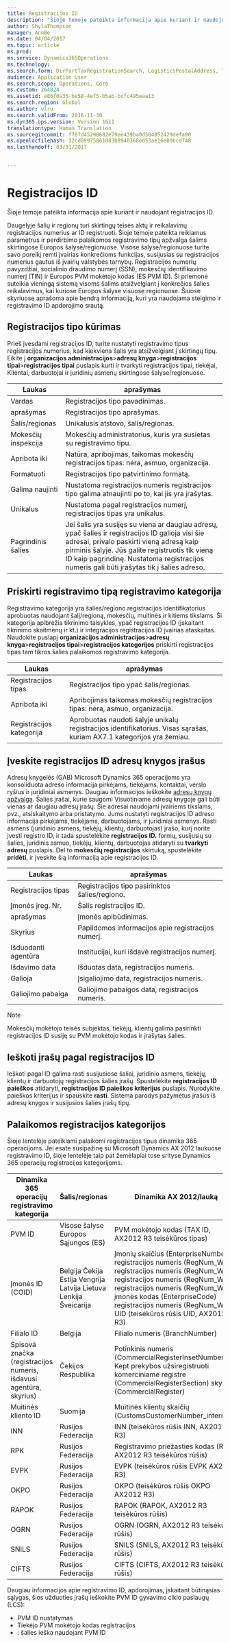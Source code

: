 ```yaml
---
title: Registracijos ID
description: "Šioje temoje pateikta informacija apie kuriant ir naudojant registracijos ID."
author: ShylaThompson
manager: AnnBe
ms.date: 04/04/2017
ms.topic: article
ms.prod: 
ms.service: Dynamics365Operations
ms.technology: 
ms.search.form: DirPartTaxRegistrationSearch, LogisticsPostalAddress, TaxRegistrationLegislationTypes, TaxRegistrationType
audience: Application User
ms.search.scope: Operations, Core
ms.custom: 264824
ms.assetid: e86f0a35-be58-4ef5-b5ab-bcfc495eaa13
ms.search.region: Global
ms.author: vlru
ms.search.validFrom: 2016-11-30
ms.dyn365.ops.version: Version 1611
translationtype: Human Translation
ms.sourcegitcommit: f707d45290682e79ee439ba0d504852429defa90
ms.openlocfilehash: 32cd09975861083b8940368ed53ae16e89bcd748
ms.lasthandoff: 03/31/2017


---
```


# <a name="registration-ids"></a>Registracijos ID

Šioje temoje pateikta informacija apie kuriant ir naudojant registracijos ID.

Daugelyje šalių ir regionų turi skirtingų teisės aktų ir reikalavimų registracijos numerius ar ID registruoti. Šioje temoje pateikta reikiamus parametrus ir perdirbimo palaikomos registravimo tipų apžvalga šalims skirtingose Europos šalyse/regionuose. Visose šalyse/regionuose turite savo poreikį remti įvairias konkrečioms funkcijas, susijusias su registracijos numerius gautus iš įvairių valstybės tarnybų. Registracijos numerių pavyzdžiai, socialinio draudimo numerį (SSN), mokesčių identifikavimo numerį (TIN) ir Europos PVM mokėtojo kodas (ES PVM ID). Ši priemonė suteikia vieningą sistemą visoms šalims atsižvelgiant į konkrečios šalies reikalavimus, kai kuriose Europos šalyse visuose regionuose. Šiuose skyriuose aprašoma apie bendrą informaciją, kuri yra naudojama steigimo ir registravimo ID apdorojimo srautą.

## <a name="registration-type-creation"></a>Registracijos tipo kūrimas
Prieš įvesdami registracijos ID, turite nustatyti registravimo tipus registracijos numerius, kad kiekviena šalis yra atsižvelgiant į skirtingų tipų. Eikite į **organizacijos administracijos**&gt;**adresų knyga**&gt;**registracijos tipai**&gt;**registracijos tipai** puslapis kurti ir tvarkyti registracijos tipai, tiekėjai, Klientai, darbuotojai ir juridinių asmenų skirtingose šalyse/regionuose.

|Laukas                 |aprašymas      |
|------------------------------|----------------------------|                                                                           
| Vardas                | Registracijos tipo pavadinimas. |                                                                           
| aprašymas         | Registracijos tipo aprašymas. |
| Šalis/regionas      | Unikalusis atstovo, šalis/regionas.|
| Mokesčių inspekcija       | Mokesčių administratorius, kuris yra susietas su registravimo tipu.|
| Apribota iki       | Natūra, apribojimas, taikomas mokesčių registracijos tipas: nėra, asmuo, organizacija.|
| Formatuoti              | Registracijos tipo patvirtinimo formatą.|
| Galima naujinti      | Nustatoma registracijos numeris registracijos tipo galima atnaujinti po to, kai jis yra įrašytas.|
| Unikalus              | Nustatoma pagal registracijos numerį, registracijos tipas yra unikalus. |
| Pagrindinis šalies | Jei šalis yra susijęs su viena ar daugiau adresų, ypač šalies ir registracijos ID galioja visi šie adresai, privalo paskirti vieną adresą kaip pirminis šalyje. Jūs galite registruotis tik vieną ID kaip pagrindinę. Nustatoma registracijos numeris gali būti įrašytas tik į šalies adreso. |

## <a name="assign-a-registration-type-to-a-registration-category"></a>Priskirti registravimo tipą registravimo kategorija
Registravimo kategorija yra šalies/regiono registracijos identifikatorius aprobuotas naudojant šalį/regioną, mokesčių, muitinės ir kitiems tikslams. Ši kategorija apibrėžia tikrinimo taisykles, ypač registracijos ID (įskaitant tikrinimo skaitmenų ir kt.) ir integracijos registracijos ID įvairias ataskaitas. Naudokite puslapį **organizacijos administracijos**&gt;**adresų knyga**&gt;**registracijos tipai**&gt;**registracijos kategorijos** priskirti registracijos tipas tam tikros šalies palaikomos registravimo kategorija.

| Laukas            | aprašymas|
|-----------------------|----------------|
| Registracijos tipas     | Registracijos tipo ypač šalis/regionas.|
| Apribota iki         | Apribojimas taikomas mokesčių registracijos tipas: nėra, asmuo, organizacija.|
| Registracijos kategorija | Aprobuotas naudoti šalyje unikalų registracijos identifikatorius. Visas sąrašas, kuriam AX7.1 kategorijos yra žemiau. |

## <a name="enter-registration-ids-for-global-address-book-records"></a>Įveskite registracijos ID adresų knygos įrašus
Adresų knygelės (GAB) Microsoft Dynamics 365 operacijoms yra konsoliduota adreso informacija pirkėjams, tiekėjams, kontaktai, verslo ryšius ir juridiniai asmenys. Daugiau informacijos ieškokite [adresų knygų apžvalga](/dynamics365/operations/organization-administration/overview-global-address-book). Šalies įrašai, kurie saugomi Visuotiniame adresų knygoje gali būti vienas ar daugiau adresų įrašų. Šie adresai naudojami įvairiems tikslams, pvz., atsiskaitymo arba pristatymo. Jums nustatyti registracijos ID adreso informacija pirkėjams, tiekėjams, darbuotojams, ir juridiniai asmenys. Rasti asmens (juridinio asmens, tiekėjų, klientų, darbuotojas) įrašo, kurį norite įvesti registro ID, ir tada spustelėkite **registracijos ID.** formų, susijusių su šalies, juridinis asmuo, tiekėjų, klientų, darbuotojas atidaryti su **tvarkyti adresų** puslapis. Dėl to **mokesčių registracijos** skirtuką, spustelėkite **pridėti**, ir įveskite šią informaciją apie registracijos ID.

|Laukas                |aprašymas                                                |
|---------------------|-----------------------------------------------------------|
| Registracijos tipas   | Registracijos tipo pasirinktos šalies/regiono.     |
| Įmonės įreg. Nr. | Šalis registracijos ID.                                |
| aprašymas         | Įmonės apibūdinimas.               |
| Skyrius             | Papildomos informacijos apie registracijos numerį. |
| Išduodanti agentūra      | Institucijai, kuri išdavė registracijos numerį.        |
| Išdavimo data         | Išduotas data, registracijos numeris.              |
| Galioja           | Įsigaliojimo data, registracijos numeris.           |
| Galiojimo pabaiga          | Galiojimo pabaigos data, registracijos numeris.          |

> [!NOTE]
> Mokesčių mokėtojo teisės subjektas, tiekėjų, klientų galima pasirinkti registracijos ID susiję su PVM mokėtojo kodas ir įrašytas šalies.

## <a name="search-for-records-by-registration-id"></a>Ieškoti įrašų pagal registracijos ID
Ieškoti pagal ID galima rasti susijusiose šaliai, juridinio asmens, tiekėjų, klientų ir darbuotojų registracijos šalies įrašų. Spustelėkite **registracijos ID paieškos** atidaryti, **registracijos ID paieškos kriterijus** puslapis. Nurodykite paieškos kriterijus ir spauskite **rasti**. Sistema parodys pažymėtus įrašus iš adresų knygos ir susijusios šalies įrašų tipų.

## <a name="supported-registration-categories"></a>Palaikomos registracijos kategorijos
Šioje lentelėje pateikiami palaikomi registracijos tipus dinamika 365 operacijoms. Jei esate susipažinę su Microsoft Dynamics AX 2012 laukuose registravimo ID, šioje lentelėje taip pat žemėlapiai tose srityse Dynamics 365 operacijų registracijos kategorijoms.

| Dinamika 365 operacijų registravimo kategorija         |Šalis/regionas  | Dinamika AX 2012/lauką|
|---------------------------------------------------------------|---------------------|---------------------------------|
| PVM ID                                                        | Visose šalyse Europos Sąjungos (ES)|  PVM mokėtojo kodas (TAX ID, AX2012 R3 teisėkūros tipas)|
| Įmonės ID (COID)                                          | Belgija Čekija Estija Vengrija Latvija Lietuva Lenkija Šveicarija | Įmonių skaičius (EnterpriseNumber) registracijos numeris (RegNum\_W) registracijos numeris (RegNum\_W) registracijos numeris (RegNum\_W) registracijos numeris (RegNum\_W) įmonės kodas (EnterpriseCode) registracijos numeris (RegNum\_W) UID (teisėkūros rūšis UID, AX2012 R3) |
| Filialo ID                                                     | Belgija            | Filialo numeris (BranchNumber)|
| Spisová značka (registracijos numeris, išdavusi agentūra, skyrius) | Čekijos Respublika     | Potinkinis numeris (CommercialRegisterInsetNumber) Kept prekybos užsiregistruoti komerciniame registre (CommercialRegisterSection) skyrių (CommercialRegister)|
| Muitinės kliento ID                                           | Suomija | Muitinės klientų skaičių (CustomsCustomerNumber\_internetu)|
| INN                                                           | Rusijos Federacija| INN (teisėkūros rūšis INN, AX2012 R3)|
| RPK                                                           | Rusijos Federacija| Registravimo priežasties kodas (RPK, AX2012 R3 teisėkūros rūšis)|
| EVPK                                                          | Rusijos Federacija| EVPK (teisėkūros rūšis EVPK AX2012 R3)|
| OKPO                                                          | Rusijos Federacija| OKPO (teisėkūros rūšis OKPO AX2012 R3)|
| RAPOK                                                         | Rusijos Federacija| RAPOK (RAPOK, AX2012 R3 teisėkūros rūšis)|
| OGRN                                                          | Rusijos Federacija| OGRN (OGRN, AX2012 R3 teisėkūros rūšis) |
| SNILS                                                         | Rusijos Federacija| SNILS (SNILS, AX2012 R3 teisėkūros rūšis)|
| CIFTS                                                         | Rusijos Federacija| CIFTS (CIFTS, AX2012 R3 teisėkūros rūšis)|

Daugiau informacijos apie registravimo ID, apdorojimas, įskaitant būtinąsias sąlygas, šios užduoties įrašų ieškokite PVM ID gyvavimo ciklo paslaugų (LCS):

-   PVM ID nustatymas
-   Tiekėjo PVM mokėtojo kodas registracijos
-   : šalies ieška naudojant PVM ID




